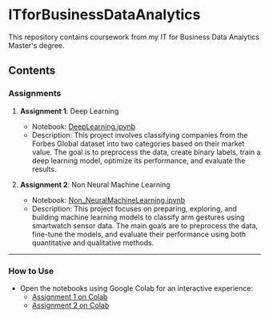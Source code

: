 # ITforBusinessDataAnalytics

This repository contains coursework from my IT for Business Data Analytics Master's degree.

## Contents

### Assignments
1. **Assignment 1**: Deep Learning
   - Notebook: [DeepLearning.ipynb](assignments/DeepLearning.ipynb)
   - Description: This project involves classifying companies from the Forbes Global dataset into two categories based on their market value. The goal is to preprocess the data, create binary labels, train a deep learning model, optimize its performance, and evaluate the results.

2. **Assignment 2**: Non Neural Machine Learning
   - Notebook: [Non_NeuralMachineLearning.ipynb](assignments/Non_NeuralMachineLearning.ipynb)
   - Description: This project focuses on preparing, exploring, and building machine learning models to classify arm gestures using smartwatch sensor data. The main goals are to preprocess the data, fine-tune the models, and evaluate their performance using both quantitative and qualitative methods.

---

### How to Use
- Open the notebooks using Google Colab for an interactive experience:
  - [Assignment 1 on Colab](https://colab.research.google.com/github/mignacz/ITforBusinessDataAnalytics/blob/main/assignments/DeepLearning.ipynb)
  - [Assignment 2 on Colab](https://colab.research.google.com/github/mignacz/ITforBusinessDataAnalytics/blob/main/assignments/Non_NeuralMachineLearning.ipynb)